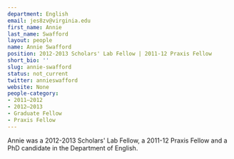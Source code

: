 ```yaml
---
department: English
email: jes8zv@virginia.edu
first_name: Annie
last_name: Swafford
layout: people
name: Annie Swafford
position: 2012-2013 Scholars' Lab Fellow | 2011-12 Praxis Fellow
short_bio: ''
slug: annie-swafford
status: not_current
twitter: annieswafford
website: None
people-category:
- 2011–2012
- 2012–2013
- Graduate Fellow
- Praxis Fellow
---
```


Annie was a 2012-2013 Scholars' Lab Fellow, a 2011-12 Praxis Fellow and a PhD candidate in the Department of English.
